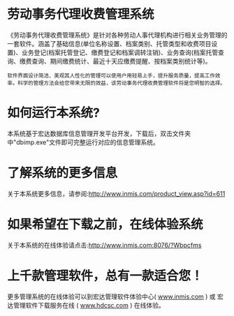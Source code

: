 # 劳动事务代理收费管理系统

   《劳动事务代理收费管理系统》是针对各种劳动人事代理机构进行相关业务管理的一套软件。涵盖了基础信息(单位名称设置、档案类别、托管类型和收费项目设置)、业务登记(档案托管登记、缴费登记和档案调转注销)、业务查询(档案托管查询、缴费查询、期间缴费统计、最近十天应缴费提醒、按档案类别统计等)。

    软件界面设计简洁、美观其人性化的管理可以使用户用轻易上手，提升服务质量，提高工作效率。科学的管理方法会给您带来无限的效益，该劳动事务代理收费管理软件将是您明智的选择。





# 如何运行本系统?

本系统基于宏达数据库信息管理开发平台开发，下载后，双击文件夹中"dbimp.exe"文件即可完整运行对应的信息管理系统。

# 了解系统的更多信息

关于本系统更多信息，请参阅:http://www.inmis.com/product_view.asp?id=611

# 如果希望在下载之前，在线体验系统

关于本系统的在线体验请点击:http://www.inmis.com:8076/?Wbpcfms

# 上千款管理软件，总有一款适合您！

更多管理系统的在线体验可以到宏达管理软件体验中心( www.inmis.com ) 或 宏达管理软件下载服务在线 ( www.hdcsc.com ) 在线体验。


